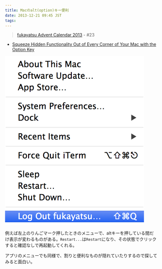 ```yaml
---
title: Macのalt(option)キー便利
date: 2013-12-21 09:45 JST
tags:
---
```


> [fukayatsu Advent Calendar 2013](/2013/11/29/advent-calendar-2013/) - #23

- [Squeeze Hidden Functionality Out of Every Corner of Your Mac with the Option Key](http://lifehacker.com/5588323/squeeze-hidden-functionality-out-of-every-corner-of-your-mac-with-the-option-key)


![w50](/images/2013-12-21-a.png)


例えば左上のりんごマーク押したときのメニューで、altキーを押している間だけ表示が変わるものがある。`Restart...`は`Restart`になり、その状態でクリックすると確認なしで再起動してくれる。


アプリのメニューでも同様で、割りと便利なものが隠れていたりするので探してみると面白い。
